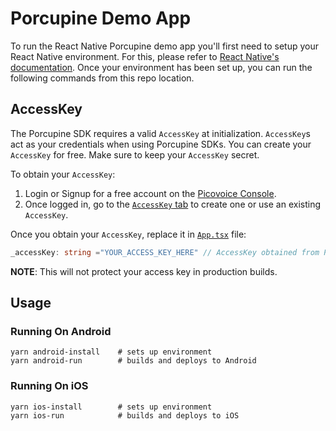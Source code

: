 # Porcupine Demo App
To run the React Native Porcupine demo app you'll first need to setup your React Native environment. For this, 
please refer to [React Native's documentation](https://reactnative.dev/docs/environment-setup). Once your environment has been set up, you can run the following commands from this repo location.

## AccessKey

The Porcupine SDK requires a valid `AccessKey` at initialization. `AccessKey`s act as your credentials when using Porcupine SDKs.
You can create your `AccessKey` for free. Make sure to keep your `AccessKey` secret.

To obtain your `AccessKey`:
1. Login or Signup for a free account on the [Picovoice Console](https://picovoice.ai/console/).
2. Once logged in, go to the [`AccessKey` tab](https://console.picovoice.ai/access_key) to create one or use an existing `AccessKey`.

Once you obtain your `AccessKey`, replace it in [`App.tsx`](App.tsx) file:

```typescript
_accessKey: string ="YOUR_ACCESS_KEY_HERE" // AccessKey obtained from Picovoice Console (https://picovoice.ai/console/)
```

**NOTE**: This will not protect your access key in production builds.

## Usage

### Running On Android
```console
yarn android-install    # sets up environment
yarn android-run        # builds and deploys to Android
```

### Running On iOS

```console
yarn ios-install        # sets up environment
yarn ios-run            # builds and deploys to iOS
```